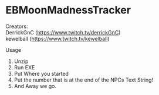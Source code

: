 # EBMoonMadnessTracker

Creators:  
  DerrickGnC (https://www.twitch.tv/derrickGnC)  
  kewelball (https://www.twitch.tv/kewelball)
  
Usage

1. Unzip
2. Run EXE 
3. Put Where you started
4. Put the number that is at the end of the NPCs Text String! 
5. And Away we go. 
